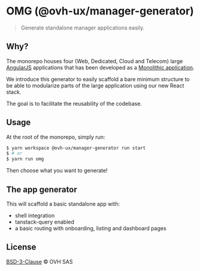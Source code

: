 # OMG (@ovh-ux/manager-generator)

> Generate standalone manager applications easily.

## Why?

The monorepo houses four (Web, Dedicated, Cloud and Telecom) large [AngularJS](https://angularjs.org/) applications that has been developed as a [Monolithic application](https://en.wikipedia.org/wiki/Monolithic_application).

We introduce this generator to easily scaffold a bare minimum structure to be able to modularize parts of the large application using our new React stack.

The goal is to facilitate the reusability of the codebase.

## Usage

At the root of the monorepo, simply run:

```sh
$ yarn workspace @ovh-ux/manager-generator run start
$ # or
$ yarn run omg
```

Then choose what you want to generate!

## The app generator

This will scaffold a basic standalone app with:

- shell integration
- tanstack-query enabled
- a basic routing with onboarding, listing and dashboard pages

## License

[BSD-3-Clause](https://github.com/ovh/manager/tree/master/LICENSE) © OVH SAS
